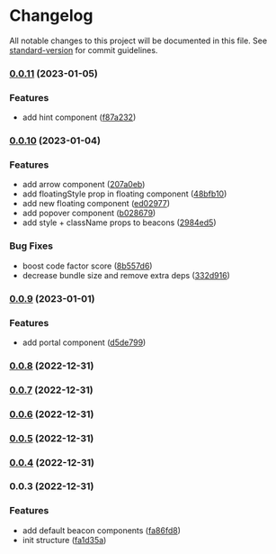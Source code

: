 # Changelog

All notable changes to this project will be documented in this file. See [standard-version](https://github.com/conventional-changelog/standard-version) for commit guidelines.

### [0.0.11](https://github.com/moh3n9595/react-beacon-hint/compare/v0.0.10...v0.0.11) (2023-01-05)


### Features

* add hint component ([f87a232](https://github.com/moh3n9595/react-beacon-hint/commit/f87a2323df93022241eda9f34db3cedfb5a92c12))

### [0.0.10](https://github.com/moh3n9595/react-beacon-hint/compare/v0.0.9...v0.0.10) (2023-01-04)


### Features

* add arrow component ([207a0eb](https://github.com/moh3n9595/react-beacon-hint/commit/207a0eba3ff252c2f8217780829da294a57370b5))
* add floatingStyle prop in floating component ([48bfb10](https://github.com/moh3n9595/react-beacon-hint/commit/48bfb10024565bc3afb9f28ed5b19d4af487d811))
* add new floating component ([ed02977](https://github.com/moh3n9595/react-beacon-hint/commit/ed02977b1c109ad6b99b7572a6d9272fc1834877))
* add popover component ([b028679](https://github.com/moh3n9595/react-beacon-hint/commit/b028679f0cb8d2daefb53d784d1c3819410999b9))
* add style + className props to beacons ([2984ed5](https://github.com/moh3n9595/react-beacon-hint/commit/2984ed5a23160bb4c55965a7c610db45f55a2837))


### Bug Fixes

* boost code factor score ([8b557d6](https://github.com/moh3n9595/react-beacon-hint/commit/8b557d64347d9864f2e0194074900a73a4e7b8fa))
* decrease bundle size and remove extra deps ([332d916](https://github.com/moh3n9595/react-beacon-hint/commit/332d916babd87684e96e1e0c63259123608d3ecb))

### [0.0.9](https://github.com/moh3n9595/react-beacon-hint/compare/v0.0.8...v0.0.9) (2023-01-01)


### Features

* add portal component ([d5de799](https://github.com/moh3n9595/react-beacon-hint/commit/d5de799d8abf7ca4544687347fca6549a3ef9943))

### [0.0.8](https://github.com/moh3n9595/react-beacon-hint/compare/v0.0.7...v0.0.8) (2022-12-31)

### [0.0.7](https://github.com/moh3n9595/react-beacon-hint/compare/v0.0.6...v0.0.7) (2022-12-31)

### [0.0.6](https://github.com/moh3n9595/react-beacon-hint/compare/v0.0.5...v0.0.6) (2022-12-31)

### [0.0.5](https://github.com/moh3n9595/react-beacon-hint/compare/v0.0.4...v0.0.5) (2022-12-31)

### [0.0.4](https://github.com/moh3n9595/react-beacon-hint/compare/v0.0.3...v0.0.4) (2022-12-31)

### 0.0.3 (2022-12-31)


### Features

* add default beacon components ([fa86fd8](https://github.com/moh3n9595/react-beacon-hint/commit/fa86fd823b772f9347cd5baa1f0a67e843fcc169))
* init structure ([fa1d35a](https://github.com/moh3n9595/react-beacon-hint/commit/fa1d35a6cae2f57de2954ccfd2871baece662b10))
